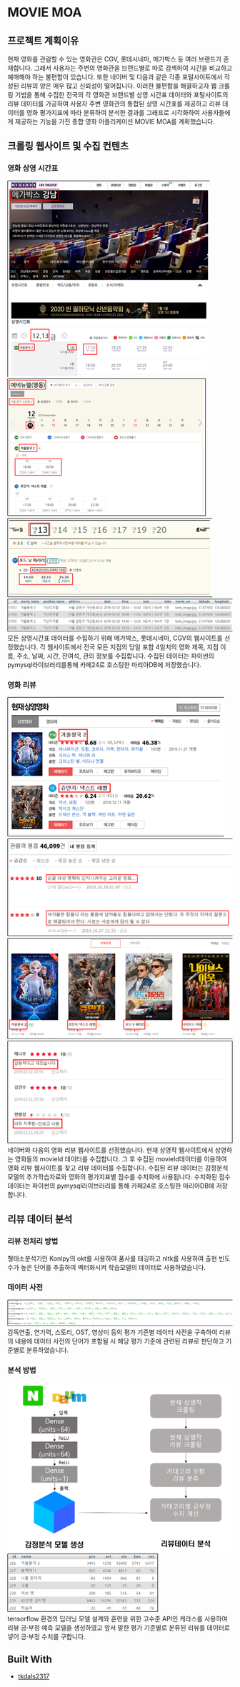 # MOVIE MOA

## 프로젝트 계획이유

현재 영화를 관람할 수 있는 영화관은 CGV, 롯데시네마, 메가박스 등 여러 브랜드가 존재합니다. 그래서 사용자는 주변의 영화관을 브랜드별로 따로 검색하여 시간을 비교하고 예매해야 하는 불편함이 있습니다. 또한 네이버 및 다음과 같은 각종 포털사이트에서 작성된 리뷰의 양은 매우 많고 신뢰성이 떨어집니다. 이러한 불편함을 해결하고자 웹 크롤링 기법을 통해 수집한 전국의 각 영화관 브랜드별 상영 시간표 데이터와 포털사이트의 리뷰 데이터를 가공하여 사용자 주변 영화관의 통합된 상영 시간표를 제공하고 리뷰 데이터를 영화 평가지표에 따라 분류하여 분석한 결과를 그래프로 시각화하여 사용자들에게 제공하는 기능을 가진 종합 영화 어플리케이션 MOVIE MOA를 계획했습니다.

## 크롤링 웹사이트 및 수집 컨텐츠
### 영화 상영 시간표
![영화관](./img/ss1.png)
<br/>
![영화관](./img/ss2.png) 
<br/>
![영화관](./img/ss3.png)
<br/>
![영화관](./img/ss4.png)
<br/>
모든 상영시간표 데이터를 수집하기 위해 메가박스, 롯데시네마, CGV의 웹사이트를 선정했습니다. 각 웹사이트에서 전국 모든 지점의 당일 포함 4일치의 영화 제목, 지점 이름, 주소, 날짜, 시간, 잔여석, 관의 정보를 수집합니다. 수집된 데이터는 파이썬의 pymysql라이브러리를통해 카페24로 호스팅한 마리아DB에 저장했습니다.

### 영화 리뷰
![영화리뷰](./img/ss5.png)
<br/>
![영화리뷰](./img/ss6.png)
<br/>
![영화리뷰](./img/ss7.png)
<br/>
![영화리뷰](./img/ss8.png)
<br/>
네이버와 다음의 영화 리뷰 웹사이트를 선정했습니다. 현재 상영작 웹사이트에서 상영하는 영화들의 movieId 데이터를 수집합니다. 그 후 수집된 movieId데이터를 이용하여 영화 리뷰 웹사이트를 찾고 리뷰 데이터를 수집합니다.
수집된 리뷰 데이터는 감정분석 모델의 추가학습자료와 영화의 평가지표별 점수를 수치화에 사용됩니다. 수치화된 점수 데이터는 파이썬의 pymysql라이브러리를 통해 카페24로 호스팅한 마리아DB에 저장합니다.

## 리뷰 데이터 분석
### 리뷰 전처리 방법
형태소분석기인 Konlpy의 okt를 사용하여 품사를 태깅하고 nltk를 사용하여 출현 빈도수가 높은 단어를 추출하여 벡터화시켜 학습모델의 데이터로 사용하였습니다.
### 데이터 사전
![영화리뷰](./img/ss9.png)
<br/>
감독연출, 연기력, 스토리, OST, 영상미 등의 평가 기준별 데이터 사전을 구축하여 리뷰의 내용에 데이터 사전의 단어가 포함될 시 해당 평가 기준에 관련된 리뷰로 판단하고 기준별로 분류하였습니다.
### 분석 방법
![모델](./img/ss13.png)
<br/>
![모델](./img/ss12.png)
<br/>
tensorflow 환경의 딥러닝 모델 설계와 훈련을 위한 고수준 API인 케라스를 사용하여 리뷰 긍·부정 예측 모델을 생성하였고 앞서 말한 평가 기준별로 분류된 리뷰를 데이터로 넣어 긍·부정 수치를 구합니다.


## Built With
* [tkdals2317](https://github.com/tkdals2317)
